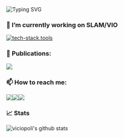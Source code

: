 <img src="https://readme-typing-svg.herokuapp.com?font=Tilt+Neon&pause=1000&width=435&lines=Hi+there+I'm+Vincenzo+%F0%9F%91%8B" alt="Typing SVG" />

### 🔭 I’m currently working on SLAM/VIO

[![tech-stack.tools](https://svg.bookmark.style/api?url=https://github.com/jpl-x/x_multi_agent&mode=dark&style=horizontal)](https://github.com/jpl-x/x_multi_agent)


### 📝 Publications:

<img src="https://img.shields.io/badge/Scholar-bfd8ff?style=for-the-badge&logo=data%3Aimage%2Fpng%3Bbase64%2CiVBORw0KGgoAAAANSUhEUgAAABoAAAAaCAMAAACelLz8AAABdFBMVEUAAAA1asNChfSgw%2F81asNChfSgw%2F81asNChfQ1asNChfSGquyIsPugw%2F81asNChfQ1asNChfQ1asNChfRChfQ1asM1asNChfRChfQ1asOgw%2F%2Bgw%2F%2Bgw%2F81asNChfSgw%2F81asNChfSgw%2F9ChfQ1asOgw%2F%2Bgw%2F81asNChfQ1asNChfQ1asNChfSgw%2F9ChfQ1asM1asNChfSgw%2F81asNChfSgw%2F81asNChfQ1asM1asNChfSgw%2F%2Bgw%2F81asNChfQ1asNChfQ1asNChfSgw%2F81asNChfQ1asNChfQ1asNChfSYvPyYvf41asNChfQ1asNChfSgw%2F%2Bgw%2F81asNChfSgw%2F81asNChfSgw%2F81asNChfRXh9pclPY1asNChfSgw%2F81asM2asM2a8Q4bMU7bsdChfRDhfREdsxEhvRGh%2FRNftRNi%2FVUj%2FZjk%2Bdllelmm%2FhomOtonPhqnvhzo%2FZzpfp1pvh1pvl1pvp2p%2Fp3qPqav%2F6gw%2F%2F%2F%2F%2F%2BnhwgNAAAAX3RSTlMAAAAAAQEBAgIFBQcHCQoKDAwQEBwdHh4fICEiLzk5OT8%2FQ0RFUVldXV9fZmZmamtycnSQkJienp%2Bjo6y6vb3GxsrK1t7e4uLm5uzs8%2FP09PT29%2Ff7%2FPz8%2Ff39%2Ff7%2B%2FnRALlQAAAEGSURBVHjabc9jg8RADIDhnG3btm3bRpUz1%2FjzqymStu%2FXZ5AAKau3JxNcK5m8u50odpOaZURJWqp2QHrbFiZJ2mxN45I1fIKCpOMR9mHJzB0aJN1Okw9r11EkidbqjMc69pCTtNuZejR%2F7ALtJJ2P5gFUzD%2Bhk6THuXIYvDbh%2FfNVM%2B1qAHL7jwR8eXxBv%2FfvQ07JYV9OYtnmnQS8%2FYZEgW81IdtNYvHKVXz5D5n9KNJKlbFX2cxDmHQ%2FWwpmhQcR0n4BWLU8R0nPLYSGoqwhQuOcxgl1c%2Bom1HBD5bIeSIuUFoHWeGrJaSOjjO4zQ866M4CV3b4hZKM9G%2BwVdU0tLEx1FYFRHC%2FVlZXJpjmHAAAAAElFTkSuQmCC&logoColor=white" href="https://scholar.google.com/citations?user=AZoEWLIAAAAJ&hl=en" />

### 📫 How to reach me:

<img src="https://img.shields.io/badge/Gmail-D14836?style=for-the-badge&logo=gmail&logoColor=white" href="mailto:polivicio@gmail.com" /><img src="https://img.shields.io/badge/LinkedIn-0077B5?style=for-the-badge&logo=linkedin&logoColor=white" href="https://www.linkedin.com/in/vincenzo-polizzi-602089146/" /><img src="https://img.shields.io/badge/website-000000?style=for-the-badge&logo=About.me&logoColor=white" href="https://polivi.iobii.com"/>   

### 📈 Stats
![viciopoli's github stats](https://github-readme-stats.vercel.app/api?username=viciopoli01&show_icons=true&theme=prussian)

<!--
**viciopoli01/viciopoli01** is a ✨ _special_ ✨ repository because its `README.md` (this file) appears on your GitHub profile.

Here are some ideas to get you started:

- 🔭 I’m currently working on ...
- 🌱 I’m currently learning ...
- 👯 I’m looking to collaborate on ...
- 🤔 I’m looking for help with ...
- 💬 Ask me about ...
- 📫 How to reach me: ...
- 😄 Pronouns: ...
- ⚡ Fun fact: ...
-->

